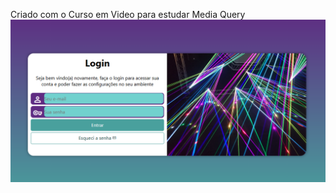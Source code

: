 Criado com o Curso em Video para estudar Media Query
![img](https://github.com/SaraMonique13/tela-login/blob/main/tela.png)
